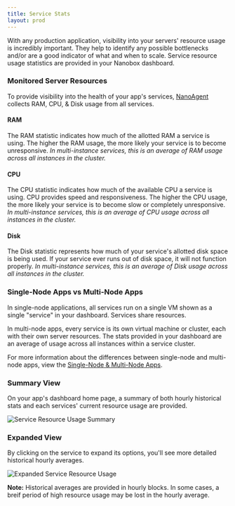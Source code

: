 ```yaml
---
title: Service Stats
layout: prod
---
```


With any production application, visibility into your servers' resource usage is incredibly important. They help to identify any possible bottlenecks and/or are a good indicator of what and when to scale. Service resource usage statistics are provided in your Nanobox dashboard.

### Monitored Server Resources
To provide visibility into the health of your app's services, [NanoAgent](/production/getting-started/nanoagent) collects RAM, CPU, & Disk usage from all services.

#### RAM
The RAM statistic indicates how much of the allotted RAM a service is using. The higher the RAM usage, the more likely your service is to become unresponsive. *In multi-instance services, this is an average of RAM usage across all instances in the cluster.*

#### CPU
The CPU statistic indicates how much of the available CPU a service is using. CPU provides speed and responsiveness. The higher the CPU usage, the more likely your service is to become slow or completely unresponsive. *In multi-instance services, this is an average of CPU usage across all instances in the cluster.*

#### Disk
The Disk statistic represents how much of your service's allotted disk space is being used. If your service ever runs out of disk space, it will not function properly. *In multi-instance services, this is an average of Disk usage across all instances in the cluster.*

### Single-Node Apps vs Multi-Node Apps
In single-node applications, all services run on a single VM shown as a single "service" in your dashboard. Services share resources.

In multi-node apps, every service is its own virtual machine or cluster, each with their own server resources. The stats provided in your dashboard are an average of usage across all instances within a service cluster.

For more information about the differences between single-node and multi-node apps, view the [Single-Node & Multi-Node Apps](/production/scaling/single-vs-multi-node).

### Summary View
On your app's dashboard home page, a summary of both hourly historical stats and each services' current resource usage are provided.

![Service Resource Usage Summary](/images/service-stats-summary.png)


### Expanded View
By clicking on the service to expand its options, you'll see more detailed historical hourly averages.

![Expanded Service Resource Usage](/images/service-stats-expanded.png)

**Note:** Historical averages are provided in hourly blocks. In some cases, a breif period of high resource usage may be lost in the hourly average.